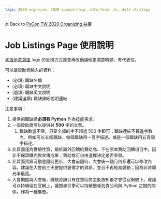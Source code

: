 ```yaml
---
tags: 2020-organize, 2020-sponsorship, data-team, ds, data strategy
---
```


🔙 Back to [PyCon TW 2020 Organizing 共筆](/5u84SOprTUeQYBR57TH49w)

# Job Listings Page 使用說明

[初版示意頁面](https://tw.pycon.org/2020/zh-hant/events/job-listings/) logo 的呈現方式還會再改動讓他更清楚明顯、有代表性。


可以讓贊助商輸入的資料：
- (必填) 職缺名稱
- (必填) 職缺中文說明
- (選填) 職缺英文說明
- (建議選填) 職缺詳細說明連結

注意事項：
1. 提供的職缺請**必須有 Python** 作為技能需求。
1. 一個贊助商可以提供共 **500** 字的文案。
    1. 職缺數量不限。只要全部的字不超過 500 字即可；職缺連結不算進字數內。例如可以五個職缺，每個職缺用一百字描述。或是一個職缺用五百個字描述。
1. 此頁面僅為實驗性質，屬於額外回饋給贊助商、不在原本贊助回饋項目中。因此不保證曝光與宣傳成果；贊助商可自由選擇決定是否參與。
1. 此頁面資訊可動態隨時更新，大會前隨時、大會後一個月內都還可以修改內容。建議在大會前三天便提供要徵才的資訊、並且不再輕易變動；因為此時曝光率最高。
1. 大會期間與大會後，職缺資訊只有在贊助商主動告知後才會從官網取下。建議可以持續留在官網上，讓搜尋引擎可以持續搜尋到貴公司與 Python 之間的關係，作為一種廣告。
